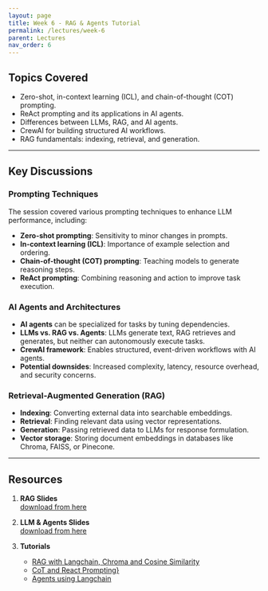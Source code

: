 ```yaml
---
layout: page
title: Week 6 - RAG & Agents Tutorial
permalink: /lectures/week-6
parent: Lectures
nav_order: 6
---
```


## Topics Covered
- Zero-shot, in-context learning (ICL), and chain-of-thought (COT) prompting.  
- ReAct prompting and its applications in AI agents.  
- Differences between LLMs, RAG, and AI agents.  
- CrewAI for building structured AI workflows.  
- RAG fundamentals: indexing, retrieval, and generation.  

---

## Key Discussions

### Prompting Techniques  
The session covered various prompting techniques to enhance LLM performance, including:  
- **Zero-shot prompting**: Sensitivity to minor changes in prompts.  
- **In-context learning (ICL)**: Importance of example selection and ordering.  
- **Chain-of-thought (COT) prompting**: Teaching models to generate reasoning steps.  
- **ReAct prompting**: Combining reasoning and action to improve task execution.  

### AI Agents and Architectures  
- **AI agents** can be specialized for tasks by tuning dependencies.  
- **LLMs vs. RAG vs. Agents**: LLMs generate text, RAG retrieves and generates, but neither can autonomously execute tasks.  
- **CrewAI framework**: Enables structured, event-driven workflows with AI agents.  
- **Potential downsides**: Increased complexity, latency, resource overhead, and security concerns.  

### Retrieval-Augmented Generation (RAG)  
- **Indexing**: Converting external data into searchable embeddings.  
- **Retrieval**: Finding relevant data using vector representations.  
- **Generation**: Passing retrieved data to LLMs for response formulation.  
- **Vector storage**: Storing document embeddings in databases like Chroma, FAISS, or Pinecone.  

---

## Resources

1. **RAG Slides**  
   [download from here](https://github.com/ApplicationsOfLanguageModels/course-website-S2025/blob/main/assets/%20slides/RAG_basics_tutorial.pdf)

2. **LLM & Agents Slides**  
   [download from here](https://github.com/ApplicationsOfLanguageModels/course-website-S2025/blob/main/assets/%20slides/LLMs_and_Agents.pdf)

3. **Tutorials**  
   - [RAG with Langchain, Chroma and Cosine Similarity](https://colab.research.google.com/drive/197zdFaOZrHtu0FC9OaxNjm8Qw-4phI78?usp=sharing)
   - [CoT and React Prompting}](https://colab.research.google.com/drive/1RP8oO-wNlKWAAY35aY3zLtkCkiT3jgg6?usp=sharing)
   - [Agents using Langchain](https://colab.research.google.com/drive/1BNKwhdD3-kXCa65oF4eZe_SBav7BKyGU?usp=sharing)

